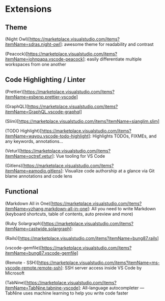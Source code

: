 # Extensions

## Theme

(Night Owl)[https://marketplace.visualstudio.com/items?itemName=sdras.night-owl]: awesome theme for readability and contrast

(Peacock)[https://marketplace.visualstudio.com/items?itemName=johnpapa.vscode-peacock]: easily differentiate multiple workspaces from one another

## Code Highlighting / Linter

(Prettier)[https://marketplace.visualstudio.com/items?itemName=esbenp.prettier-vscode]

(GraphQL)[https://marketplace.visualstudio.com/items?itemName=GraphQL.vscode-graphql]

(Slim)[https://marketplace.visualstudio.com/items?itemName=sianglim.slim]

(TODO Highlight)[https://marketplace.visualstudio.com/items?itemName=wayou.vscode-todo-highlight]: Highlights TODOs, FIXMEs, and any keywords, annotations...

(Vetur)[https://marketplace.visualstudio.com/items?itemName=octref.vetur]: Vue tooling for VS Code

(Gitlens)[https://marketplace.visualstudio.com/items?itemName=eamodio.gitlens]: Visualize code authorship at a glance via Git blame annotations and code lens

## Functional

(Markdown All in One)[https://marketplace.visualstudio.com/items?itemName=yzhang.markdown-all-in-one]: All you need to write Markdown (keyboard shortcuts, table of contents, auto preview and more)

(Ruby Solargraph)[https://marketplace.visualstudio.com/items?itemName=castwide.solargraph]: 

(Rails)[https://marketplace.visualstudio.com/items?itemName=bung87.rails]

(vscode-gemfile)[https://marketplace.visualstudio.com/items?itemName=bung87.vscode-gemfile]

(Remote - SSH)[https://marketplace.visualstudio.com/items?itemName=ms-vscode-remote.remote-ssh]: SSH server access inside VS Code by Microsoft

(TabNine)[https://marketplace.visualstudio.com/items?itemName=TabNine.tabnine-vscode]: All-language autocompleter — TabNine uses machine learning to help you write code faster
